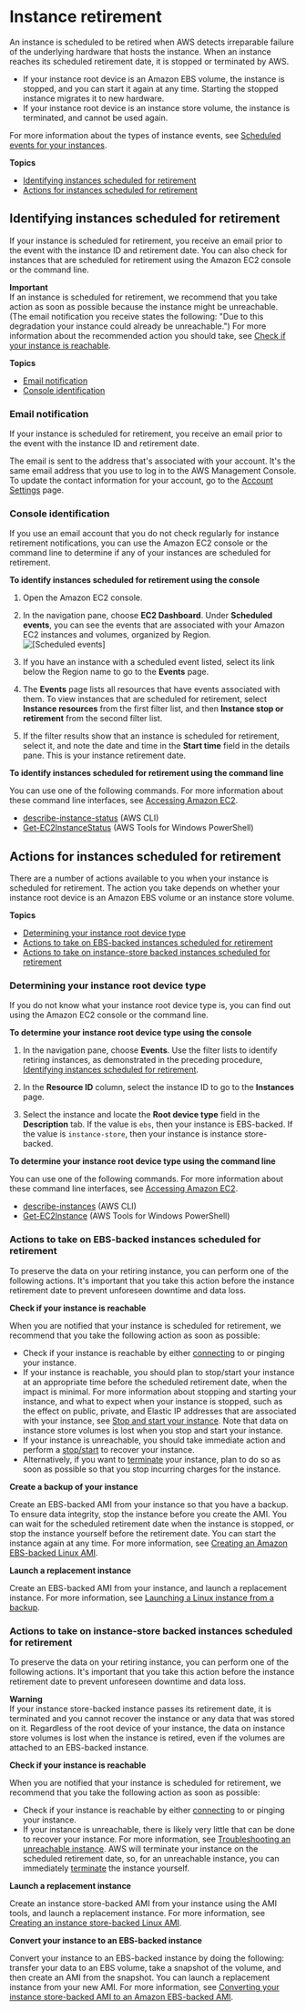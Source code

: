# Instance retirement<a name="instance-retirement"></a>

An instance is scheduled to be retired when AWS detects irreparable failure of the underlying hardware that hosts the instance\. When an instance reaches its scheduled retirement date, it is stopped or terminated by AWS\. 
+ If your instance root device is an Amazon EBS volume, the instance is stopped, and you can start it again at any time\. Starting the stopped instance migrates it to new hardware\.
+ If your instance root device is an instance store volume, the instance is terminated, and cannot be used again\.

For more information about the types of instance events, see [Scheduled events for your instances](monitoring-instances-status-check_sched.md)\.

**Topics**
+ [Identifying instances scheduled for retirement](#instance-retirement-identify)
+ [Actions for instances scheduled for retirement](#instance-retirement-working)

## Identifying instances scheduled for retirement<a name="instance-retirement-identify"></a>

If your instance is scheduled for retirement, you receive an email prior to the event with the instance ID and retirement date\. You can also check for instances that are scheduled for retirement using the Amazon EC2 console or the command line\.

**Important**  
If an instance is scheduled for retirement, we recommend that you take action as soon as possible because the instance might be unreachable\. \(The email notification you receive states the following: "Due to this degradation your instance could already be unreachable\."\) For more information about the recommended action you should take, see [Check if your instance is reachable](#check-instance)\.

**Topics**
+ [Email notification](#identify-by-email)
+ [Console identification](#identify-in-console-cli)

### Email notification<a name="identify-by-email"></a>

If your instance is scheduled for retirement, you receive an email prior to the event with the instance ID and retirement date\.

The email is sent to the address that's associated with your account\. It's the same email address that you use to log in to the AWS Management Console\. To update the contact information for your account, go to the [Account Settings](https://console.aws.amazon.com/billing/home?#/account) page\.

### Console identification<a name="identify-in-console-cli"></a>

If you use an email account that you do not check regularly for instance retirement notifications, you can use the Amazon EC2 console or the command line to determine if any of your instances are scheduled for retirement\.<a name="identify-retiring-instances"></a>

**To identify instances scheduled for retirement using the console**

1. Open the Amazon EC2 console\.

1. In the navigation pane, choose **EC2 Dashboard**\. Under **Scheduled events**, you can see the events that are associated with your Amazon EC2 instances and volumes, organized by Region\.  
![\[Scheduled events\]](http://docs.aws.amazon.com/AWSEC2/latest/UserGuide/images/dashboard-scheduled-events.png)

1. If you have an instance with a scheduled event listed, select its link below the Region name to go to the **Events** page\.

1. The **Events** page lists all resources that have events associated with them\. To view instances that are scheduled for retirement, select **Instance resources** from the first filter list, and then **Instance stop or retirement** from the second filter list\.

1. If the filter results show that an instance is scheduled for retirement, select it, and note the date and time in the **Start time** field in the details pane\. This is your instance retirement date\.

**To identify instances scheduled for retirement using the command line**

You can use one of the following commands\. For more information about these command line interfaces, see [Accessing Amazon EC2](concepts.md#access-ec2)\.
+ [describe\-instance\-status](https://docs.aws.amazon.com/cli/latest/reference/ec2/describe-instance-status.html) \(AWS CLI\)
+ [Get\-EC2InstanceStatus](https://docs.aws.amazon.com/powershell/latest/reference/items/Get-EC2InstanceStatus.html) \(AWS Tools for Windows PowerShell\)

## Actions for instances scheduled for retirement<a name="instance-retirement-working"></a>

There are a number of actions available to you when your instance is scheduled for retirement\. The action you take depends on whether your instance root device is an Amazon EBS volume or an instance store volume\.

**Topics**
+ [Determining your instance root device type](#instance-retirement-root-device)
+ [Actions to take on EBS\-backed instances scheduled for retirement](#instance-retirement-actions-EBS)
+ [Actions to take on instance\-store backed instances scheduled for retirement](#instance-retirement-actions-instance-store)

### Determining your instance root device type<a name="instance-retirement-root-device"></a>

If you do not know what your instance root device type is, you can find out using the Amazon EC2 console or the command line\.

**To determine your instance root device type using the console**

1. In the navigation pane, choose **Events**\. Use the filter lists to identify retiring instances, as demonstrated in the preceding procedure, [Identifying instances scheduled for retirement](#identify-retiring-instances)\.

1. In the **Resource ID** column, select the instance ID to go to the **Instances** page\. 

1. Select the instance and locate the **Root device type** field in the **Description** tab\. If the value is `ebs`, then your instance is EBS\-backed\. If the value is `instance-store`, then your instance is instance store\-backed\.

**To determine your instance root device type using the command line**

You can use one of the following commands\. For more information about these command line interfaces, see [Accessing Amazon EC2](concepts.md#access-ec2)\.
+ [describe\-instances](https://docs.aws.amazon.com/cli/latest/reference/ec2/describe-instances.html) \(AWS CLI\)
+ [Get\-EC2Instance](https://docs.aws.amazon.com/powershell/latest/reference/items/Get-EC2Instance.html) \(AWS Tools for Windows PowerShell\)

### Actions to take on EBS\-backed instances scheduled for retirement<a name="instance-retirement-actions-EBS"></a>

To preserve the data on your retiring instance, you can perform one of the following actions\. It's important that you take this action before the instance retirement date to prevent unforeseen downtime and data loss\.

**Check if your instance is reachable**

When you are notified that your instance is scheduled for retirement, we recommend that you take the following action as soon as possible:
+ Check if your instance is reachable by either [connecting](AccessingInstances.md) to or pinging your instance\.
+ If your instance is reachable, you should plan to stop/start your instance at an appropriate time before the scheduled retirement date, when the impact is minimal\. For more information about stopping and starting your instance, and what to expect when your instance is stopped, such as the effect on public, private, and Elastic IP addresses that are associated with your instance, see [Stop and start your instance](Stop_Start.md)\. Note that data on instance store volumes is lost when you stop and start your instance\.
+ If your instance is unreachable, you should take immediate action and perform a [stop/start](Stop_Start.md) to recover your instance\.
+ Alternatively, if you want to [terminate](terminating-instances.md) your instance, plan to do so as soon as possible so that you stop incurring charges for the instance\.

**Create a backup of your instance**

Create an EBS\-backed AMI from your instance so that you have a backup\. To ensure data integrity, stop the instance before you create the AMI\. You can wait for the scheduled retirement date when the instance is stopped, or stop the instance yourself before the retirement date\. You can start the instance again at any time\. For more information, see [Creating an Amazon EBS\-backed Linux AMI](creating-an-ami-ebs.md)\.

**Launch a replacement instance**

Create an EBS\-backed AMI from your instance, and launch a replacement instance\. For more information, see [Launching a Linux instance from a backup](instance-launch-snapshot.md)\.

### Actions to take on instance\-store backed instances scheduled for retirement<a name="instance-retirement-actions-instance-store"></a>

To preserve the data on your retiring instance, you can perform one of the following actions\. It's important that you take this action before the instance retirement date to prevent unforeseen downtime and data loss\.

**Warning**  
If your instance store\-backed instance passes its retirement date, it is terminated and you cannot recover the instance or any data that was stored on it\. Regardless of the root device of your instance, the data on instance store volumes is lost when the instance is retired, even if the volumes are attached to an EBS\-backed instance\.

**Check if your instance is reachable**

When you are notified that your instance is scheduled for retirement, we recommend that you take the following action as soon as possible:
+ Check if your instance is reachable by either [connecting](AccessingInstances.md) to or pinging your instance\.
+ If your instance is unreachable, there is likely very little that can be done to recover your instance\. For more information, see [Troubleshooting an unreachable instance](instance-console.md)\. AWS will terminate your instance on the scheduled retirement date, so, for an unreachable instance, you can immediately [terminate](terminating-instances.md) the instance yourself\.

**Launch a replacement instance**

Create an instance store\-backed AMI from your instance using the AMI tools, and launch a replacement instance\. For more information, see [Creating an instance store\-backed Linux AMI](creating-an-ami-instance-store.md)\.

**Convert your instance to an EBS\-backed instance**

Convert your instance to an EBS\-backed instance by doing the following: transfer your data to an EBS volume, take a snapshot of the volume, and then create an AMI from the snapshot\. You can launch a replacement instance from your new AMI\. For more information, see [Converting your instance store\-backed AMI to an Amazon EBS\-backed AMI](Using_ConvertingS3toEBS.md)\.